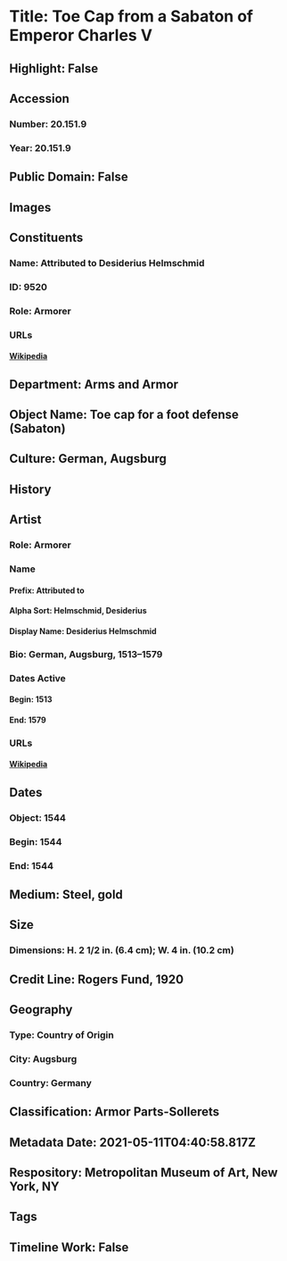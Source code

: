 # Title: Toe Cap from a Sabaton of Emperor Charles V
## Highlight: False
## Accession
### Number: 20.151.9
### Year: 20.151.9
## Public Domain: False
## Images
## Constituents
### Name: Attributed to Desiderius Helmschmid
### ID: 9520
### Role: Armorer
### URLs
#### [Wikipedia](https://www.wikidata.org/wiki/Q55910574)
## Department: Arms and Armor
## Object Name: Toe cap for a foot defense (Sabaton)
## Culture: German, Augsburg
## History
## Artist
### Role: Armorer
### Name
#### Prefix: Attributed to
#### Alpha Sort: Helmschmid, Desiderius
#### Display Name: Desiderius Helmschmid
### Bio: German, Augsburg, 1513–1579
### Dates Active
#### Begin: 1513
#### End: 1579
### URLs
#### [Wikipedia](https://www.wikidata.org/wiki/Q55910574)
## Dates
### Object: 1544
### Begin: 1544
### End: 1544
## Medium: Steel, gold
## Size
### Dimensions: H. 2 1/2 in. (6.4 cm); W. 4 in. (10.2 cm)
## Credit Line: Rogers Fund, 1920
## Geography
### Type: Country of Origin
### City: Augsburg
### Country: Germany
## Classification: Armor Parts-Sollerets
## Metadata Date: 2021-05-11T04:40:58.817Z
## Respository: Metropolitan Museum of Art, New York, NY
## Tags
## Timeline Work: False